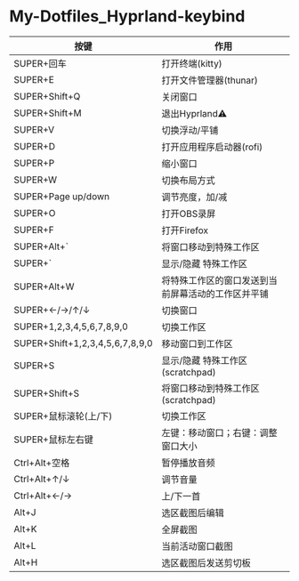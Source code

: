 # My-Dotfiles_Hyprland-keybind

| 按键 | 作用 |
| --- | --- |
| SUPER+回车 | 打开终端(kitty) |
| SUPER+E | 打开文件管理器(thunar) |
| SUPER+Shift+Q | 关闭窗口 |
| SUPER+Shift+M | 退出Hyprland⚠️ |
| SUPER+V | 切换浮动/平铺 |
| SUPER+D | 打开应用程序启动器(rofi) |
| SUPER+P | 缩小窗口 |
| SUPER+W | 切换布局方式 |
| SUPER+Page up/down | 调节亮度，加/减 |
| SUPER+O | 打开OBS录屏 |
| SUPER+F | 打开Firefox |
| SUPER+Alt+` | 将窗口移动到特殊工作区 |
| SUPER+` | 显示/隐藏 特殊工作区 |
| SUPER+Alt+W | 将特殊工作区的窗口发送到当前屏幕活动的工作区并平铺 |
| SUPER+←/→/↑/↓ | 切换窗口 |
| SUPER+1,2,3,4,5,6,7,8,9,0 | 切换工作区 |
| SUPER+Shift+1,2,3,4,5,6,7,8,9,0 | 移动窗口到工作区 |
| SUPER+S | 显示/隐藏 特殊工作区(scratchpad) |
| SUPER+Shift+S | 将窗口移动到特殊工作区(scratchpad) |
| SUPER+鼠标滚轮(上/下) | 切换工作区 |
| SUPER+鼠标左右键 | 左键：移动窗口；右键：调整窗口大小 |
| Ctrl+Alt+空格 | 暂停播放音频 |
| Ctrl+Alt+↑/↓ | 调节音量 |
| Ctrl+Alt+←/→ | 上/下一首 |
| Alt+J | 选区截图后编辑 |
| Alt+K | 全屏截图 |
| Alt+L | 当前活动窗口截图 |
| Alt+H | 选区截图后发送剪切板 |
